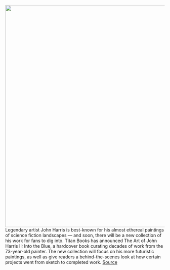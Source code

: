 <img src='https://cdn.vox-cdn.com/thumbor/8cVAtwvm4UtRiG1JZHQOs5Yk8uI=/0x0:1338x790/1200x800/filters:focal(562x288:776x502)/cdn.vox-cdn.com/uploads/chorus_image/image/70671196/The_Art_of_John_Harris___Into_the_Blue___sales_cover_copy.0.jpg' width='700px' /><br/>
Legendary artist John Harris is best-known for his almost ethereal paintings of science fiction landscapes — and soon, there will be a new collection of his work for fans to dig into. Titan Books has announced The Art of John Harris II: Into the Blue, a hardcover book curating decades of work from the 73-year-old painter. The new collection will focus on his more futuristic paintings, as well as give readers a behind-the-scenes look at how certain projects went from sketch to completed work.
<a href='https://www.theverge.com/2022/3/25/22994748/john-harris-art-book-into-the-blue'> Source <a/>